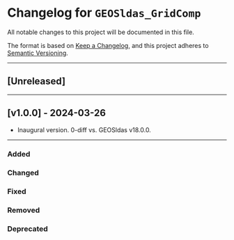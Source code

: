# Changelog for `GEOSldas_GridComp`

All notable changes to this project will be documented in this file.

The format is based on [Keep a Changelog](https://keepachangelog.com/en/1.0.0/),
and this project adheres to [Semantic Versioning](https://semver.org/spec/v2.0.0.html).

-----------------------------

## [Unreleased]

-----------------------------

## [v1.0.0] - 2024-03-26

- Inaugural version.  0-diff vs. GEOSldas v18.0.0.

-----------------------------

### Added

### Changed

### Fixed

### Removed

### Deprecated

